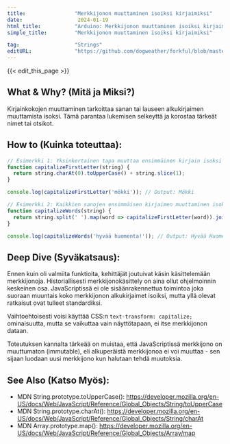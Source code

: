 ```yaml
---
title:                "Merkkijonon muuttaminen isoiksi kirjaimiksi"
date:                  2024-01-19
html_title:           "Arduino: Merkkijonon muuttaminen isoiksi kirjaimiksi"
simple_title:         "Merkkijonon muuttaminen isoiksi kirjaimiksi"

tag:                  "Strings"
editURL:              "https://github.com/dogweather/forkful/blob/master/content/fi/javascript/capitalizing-a-string.md"
---
```


{{< edit_this_page >}}

## What & Why? (Mitä ja Miksi?)
Kirjainkokojen muuttaminen tarkoittaa sanan tai lauseen alkukirjaimen muuttamista isoksi. Tämä parantaa lukemisen selkeyttä ja korostaa tärkeät nimet tai otsikot.

## How to (Kuinka toteuttaa):
```Javascript
// Esimerkki 1: Yksinkertainen tapa muuttaa ensimmäinen kirjain isoksi
function capitalizeFirstLetter(string) {
  return string.charAt(0).toUpperCase() + string.slice(1);
}

console.log(capitalizeFirstLetter('mökki')); // Output: Mökki

// Esimerkki 2: Kaikkien sanojen ensimmäisen kirjaimen muuttaminen isoksi
function capitalizeWords(string) {
  return string.split(' ').map(word => capitalizeFirstLetter(word)).join(' ');
}

console.log(capitalizeWords('hyvää huomenta!')); // Output: Hyvää Huomenta!
```

## Deep Dive (Syväkatsaus):
Ennen kuin oli valmiita funktioita, kehittäjät joutuivat käsin käsittelemään merkkijonoja. Historiallisesti merkkijonokäsittely on aina ollut ohjelmoinnin keskeinen osa. JavaScriptissä ei ole sisäänrakennettua toimintoa joka suoraan muuntais koko merkkijonon alkukirjaimet isoiksi, mutta yllä olevat ratkaisut ovat tulleet standardiksi.

Vaihtoehtoisesti voisi käyttää CSS:n `text-transform: capitalize;` ominaisuutta, mutta se vaikuttaa vain näyttötapaan, ei itse merkkijonon dataan.

Toteutuksen kannalta tärkeää on muistaa, että JavaScriptissä merkkijono on muuttumaton (immutable), eli alkuperäistä merkkijonoa ei voi muuttaa - sen sijaan luodaan uusi merkkijono kun halutaan tehdä muutoksia.

## See Also (Katso Myös):
- MDN String.prototype.toUpperCase(): https://developer.mozilla.org/en-US/docs/Web/JavaScript/Reference/Global_Objects/String/toUpperCase
- MDN String.prototype.charAt(): https://developer.mozilla.org/en-US/docs/Web/JavaScript/Reference/Global_Objects/String/charAt
- MDN Array.prototype.map(): https://developer.mozilla.org/en-US/docs/Web/JavaScript/Reference/Global_Objects/Array/map
